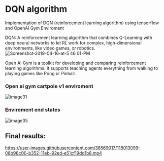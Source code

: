 # DQN algorithm
Implementation of DQN (reinforcement learning algorithm) using tensorflow and OpenAI Gym Enviroment

DQN: A reinforcement learning algorithm that combines Q-Learning with deep neural networks to let RL work for complex, high-dimensional environments, like video games, or robotics.
![Screenshot-2019-04-16-at-5 46 01-PM](https://user-images.githubusercontent.com/38569017/118013831-d3fa0480-b352-11eb-970b-47c342611c53.png)

Open AI Gym is a toolkit for developing and comparing reinforcement learning algorithms. It supports teaching agents everything from walking to playing games like Pong or Pinball.

### Open ai gym cartpole v1 enviroment

![image31](https://user-images.githubusercontent.com/38569017/118014502-977ad880-b353-11eb-98bb-09245e3f0f76.png)

### Enviroment end states

![image35](https://user-images.githubusercontent.com/38569017/118014553-a19cd700-b353-11eb-8400-73ff823eb269.png)

## Final results:
https://user-images.githubusercontent.com/38569017/118013099-08b98c00-b352-11eb-92ed-e51cf19dd1b8.mp4


